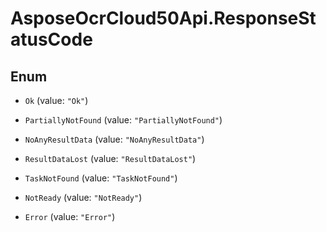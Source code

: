 # AsposeOcrCloud50Api.ResponseStatusCode

## Enum


* `Ok` (value: `"Ok"`)

* `PartiallyNotFound` (value: `"PartiallyNotFound"`)

* `NoAnyResultData` (value: `"NoAnyResultData"`)

* `ResultDataLost` (value: `"ResultDataLost"`)

* `TaskNotFound` (value: `"TaskNotFound"`)

* `NotReady` (value: `"NotReady"`)

* `Error` (value: `"Error"`)


